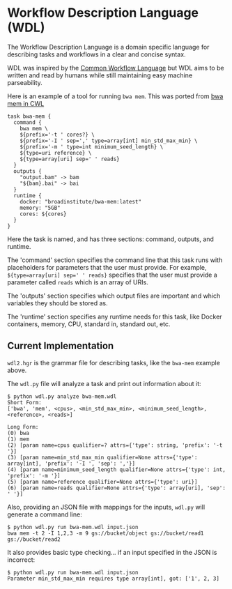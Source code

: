 Workflow Description Language (WDL)
===================================

The Workflow Description Language is a domain specific language for describing tasks and workflows in a clear and concise syntax.

WDL was inspired by the [Common Workflow Language](https://github.com/common-workflow-language/common-workflow-language) but WDL aims to be written and read by humans while still maintaining easy machine parseability.

Here is an example of a tool for running `bwa mem`.  This was ported from [bwa mem in CWL](https://github.com/common-workflow-language/common-workflow-language/blob/master/examples/draft-2/bwa-mem-tool.cwl)

```
task bwa-mem {
  command {
    bwa mem \
    ${prefix='-t ' cores?} \
    ${prefix='-I ' sep=',' type=array[int] min_std_max_min} \
    ${prefix='-m ' type=int minimum_seed_length} \
    ${type=uri reference} \
    ${type=array[uri] sep=' ' reads}
  }
  outputs {
    "output.bam" -> bam
    "${bam}.bai" -> bai
  }
  runtime {
    docker: "broadinstitute/bwa-mem:latest"
    memory: "5GB"
    cores: ${cores}
  }
}
```

Here the task is named, and has three sections: command, outputs, and runtime.

The 'command' section specifies the command line that this task runs with placeholders for parameters that the user must provide.  For example, `${type=array[uri] sep=' ' reads}` specifies that the user must provide a parameter called `reads` which is an array of URIs.

The 'outputs' section specifies which output files are important and which variables they should be stored as.

The 'runtime' section specifies any runtime needs for this task, like Docker containers, memory, CPU, standard in, standard out, etc.

Current Implementation
----------------------

`wdl2.hgr` is the grammar file for describing tasks, like the `bwa-mem` example above.

The `wdl.py` file will analyze a task and print out information about it:

```
$ python wdl.py analyze bwa-mem.wdl
Short Form:
['bwa', 'mem', <cpus>, <min_std_max_min>, <minimum_seed_length>, <reference>, <reads>]

Long Form:
(0) bwa
(1) mem
(2) [param name=cpus qualifier=? attrs={'type': string, 'prefix': '-t '}]
(3) [param name=min_std_max_min qualifier=None attrs={'type': array[int], 'prefix': '-I ', 'sep': ','}]
(4) [param name=minimum_seed_length qualifier=None attrs={'type': int, 'prefix': '-m '}]
(5) [param name=reference qualifier=None attrs={'type': uri}]
(6) [param name=reads qualifier=None attrs={'type': array[uri], 'sep': ' '}]
```

Also, providing an JSON file with mappings for the inputs, `wdl.py` will generate a command line:

```
$ python wdl.py run bwa-mem.wdl input.json
bwa mem -t 2 -I 1,2,3 -m 9 gs://bucket/object gs://bucket/read1 gs://bucket/read2
```

It also provides basic type checking... if an input specified in the JSON is incorrect:

```
$ python wdl.py run bwa-mem.wdl input.json
Parameter min_std_max_min requires type array[int], got: ['1', 2, 3]
```
